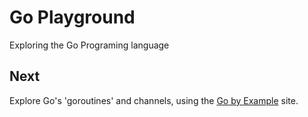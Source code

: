 
# Go Playground

Exploring the Go Programing language


## Next

Explore Go's 'goroutines' and channels, using the [Go by Example](https://gobyexample.com/) site.

